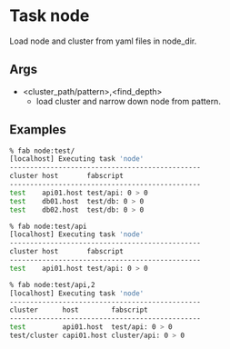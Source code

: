 # Task node


Load node and cluster from yaml files in node_dir.

## Args
* <cluster_path/pattern>,<find_depth>
  * load cluster and narrow down node from pattern.

## Examples
``` bash
% fab node:test/
[localhost] Executing task 'node'
-----------------------------------------------
cluster host       fabscript
-----------------------------------------------
test    api01.host test/api: 0 > 0
test    db01.host  test/db: 0 > 0
test    db02.host  test/db: 0 > 0

% fab node:test/api
[localhost] Executing task 'node'
-----------------------------------------------
cluster host       fabscript
-----------------------------------------------
test    api01.host test/api: 0 > 0

% fab node:test/api,2
[localhost] Executing task 'node'
-----------------------------------------------
cluster      host        fabscript
-----------------------------------------------
test         api01.host  test/api: 0 > 0
test/cluster capi01.host cluster/api: 0 > 0
```

